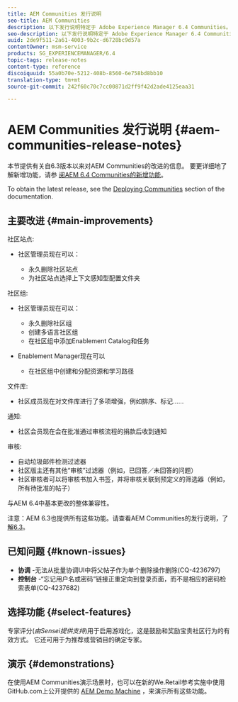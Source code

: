 ```yaml
---
title: AEM Communities 发行说明
seo-title: AEM Communities
description: 以下发行说明特定于 Adobe Experience Manager 6.4 Communities。
seo-description: 以下发行说明特定于 Adobe Experience Manager 6.4 Communities。
uuid: 2de9f511-2a61-4003-9b2c-d6728bc9d57a
contentOwner: msm-service
products: SG_EXPERIENCEMANAGER/6.4
topic-tags: release-notes
content-type: reference
discoiquuid: 55a0b70e-5212-408b-8560-6e758bd8bb10
translation-type: tm+mt
source-git-commit: 242f60c70c7cc00871d2ff9f42d2ade4125eaa31

---
```



# AEM Communities 发行说明 {#aem-communities-release-notes}

本节提供有关自6.3版本以来对AEM Communities的改进的信息。 要更详细地了解新增功能，请参 [阅AEM 6.4 Communities的新增功能](/help/communities/whats-new-aem-communities.md)。

To obtain the latest release, see the [Deploying Communities](/help/communities/deploy-communities.md#latest-releases) section of the documentation.

## 主要改进 {#main-improvements}

社区站点:

* 社区管理员现在可以：

   * 永久删除社区站点
   * 为社区站点选择上下文感知型配置文件夹

社区组:

* 社区管理员现在可以：

   * 永久删除社区组
   * 创建多语言社区组
   * 在社区组中添加Enablement Catalog和任务

* Enablement Manager现在可以

   * 在社区组中创建和分配资源和学习路径

文件库:

* 社区成员现在对文件库进行了多项增强，例如排序、标记……

通知:

* 社区会员现在会在批准通过审核流程的捐款后收到通知

审核:

* 自动垃圾邮件检测过滤器
* 社区版主还有其他“审核”过滤器（例如，已回答／未回答的问题）
* 社区审核者可以将审核书加入书签，并将审核关联到预定义的筛选器（例如，所有待批准的帖子）

与AEM 6.4中基本更改的整体兼容性。

注意：AEM 6.3也提供所有这些功能。请查看AEM Communities的发行说明，了 [解6.3](https://helpx.adobe.com/experience-manager/6-3/release-notes.html)。

## 已知问题 {#known-issues}

* **协调** -无法从批量协调UI中将父帖子作为单个删除操作删除(CQ-4236797)
* **控制台** -“忘记用户名或密码”链接正重定向到登录页面，而不是相应的密码检索表单(CQ-4237682)

## 选择功能 {#select-features}

专家评分(*由Sensei提供支持*)用于启用游戏化，这是鼓励和奖励宝贵社区行为的有效方式。 它还可用于为推荐或营销目的确定专家。

## 演示 {#demonstrations}

在使用AEM Communities演示场景时，也可以在新的We.Retail参考实施中使用GitHub.com上公开提供的 [AEM Demo Machine](https://github.com/Adobe-Marketing-Cloud/aem-demo-machine/wiki) ，来演示所有这些功能。
